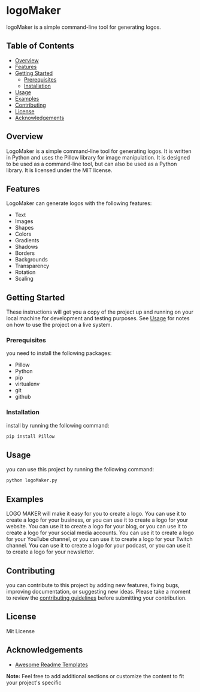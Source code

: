 # logoMaker

logoMaker is a simple command-line tool for generating logos.

## Table of Contents

- [Overview](#overview)
- [Features](#features)
- [Getting Started](#getting-started)
  - [Prerequisites](#prerequisites)
  - [Installation](#installation)
- [Usage](#usage)
- [Examples](#examples)
- [Contributing](#contributing)
- [License](#license)
- [Acknowledgements](#acknowledgements)

## Overview

LogoMaker is a simple command-line tool for generating logos. It is written in Python and uses the Pillow library for image manipulation. It is designed to be used as a command-line tool, but can also be used as a Python library. It is licensed under the MIT license. 

## Features

LogoMaker can generate logos with the following features:

- Text
- Images
- Shapes
- Colors
- Gradients
- Shadows
- Borders
- Backgrounds
- Transparency
- Rotation
- Scaling

## Getting Started

These instructions will get you a copy of the project up and running on your local machine for development and testing purposes. See [Usage](#usage) for notes on how to use the project on a live system.

### Prerequisites

you need to install the following packages:
- Pillow
- Python
- pip
- virtualenv
- git
- github

### Installation

install by running the following command:

```bash 
pip install Pillow
```

## Usage
you can use this project by running the following command:

```bash
python logoMaker.py
```
## Examples

LOGO MAKER will make it easy for you to create a logo. You
can use it to create a logo for your business, or you can use it to create a
logo for your website. You can use it to create a logo for your blog, or you
can use it to create a logo for your social media accounts. You can use it to
create a logo for your YouTube channel, or you can use it to create a logo for
your Twitch channel. You can use it to create a logo for your podcast, or you
can use it to create a logo for your newsletter.

## Contributing

you can contribute to this project by adding new features, fixing bugs, improving documentation, or suggesting new ideas. Please take a moment to review the [contributing guidelines](CONTRIBUTING.md) before submitting your contribution.

## License

Mit License

## Acknowledgements

- [Awesome Readme Templates](https://awesomeopensource.com/project/elangosundar/awesome-README-templates)

**Note:** Feel free to add additional sections or customize the content to fit your project's specific
